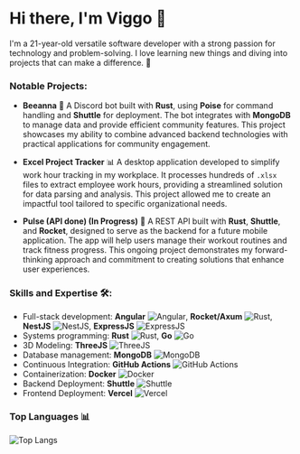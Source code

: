 # Hi there, I'm Viggo 👋

I'm a 21-year-old versatile software developer with a strong passion for technology and problem-solving. I love learning new things and diving into projects that can make a difference. 🚀

### Notable Projects:

- **Beeanna** 🐝
  A Discord bot built with **Rust**, using **Poise** for command handling and **Shuttle** for deployment. The bot integrates with **MongoDB** to manage data and provide efficient community features. This project showcases my ability to combine advanced backend technologies with practical applications for community engagement.

- **Excel Project Tracker** 📊
  A desktop application developed to simplify work hour tracking in my workplace. It processes hundreds of `.xlsx` files to extract employee work hours, providing a streamlined solution for data parsing and analysis. This project allowed me to create an impactful tool tailored to specific organizational needs.

- **Pulse (API done) (In Progress)** 💪
  A REST API built with **Rust**, **Shuttle**, and **Rocket**, designed to serve as the backend for a future mobile application. The app will help users manage their workout routines and track fitness progress. This ongoing project demonstrates my forward-thinking approach and commitment to creating solutions that enhance user experiences.

### Skills and Expertise 🛠️:
- Full-stack development: **Angular** ![Angular](https://img.shields.io/badge/-Angular-DD0031?style=flat&logo=angular&logoColor=white), **Rocket/Axum** ![Rust](https://img.shields.io/badge/-Rust-000000?style=flat&logo=rust&logoColor=white), **NestJS** ![NestJS](https://img.shields.io/badge/-NestJS-E0234E?style=flat&logo=nestjs&logoColor=white), **ExpressJS** ![ExpressJS](https://img.shields.io/badge/-Express.js-000000?style=flat&logo=express&logoColor=white)
- Systems programming: **Rust** ![Rust](https://img.shields.io/badge/-Rust-000000?style=flat&logo=rust&logoColor=white), **Go** ![Go](https://img.shields.io/badge/-Go-00ADD8?style=flat&logo=go&logoColor=white)
- 3D Modeling: **ThreeJS** ![ThreeJS](https://img.shields.io/badge/-Three.js-000000?style=flat&logo=three.js&logoColor=white)
- Database management: **MongoDB** ![MongoDB](https://img.shields.io/badge/-MongoDB-47A248?style=flat&logo=mongodb&logoColor=white)
- Continuous Integration: **GitHub Actions** ![GitHub Actions](https://img.shields.io/badge/-GitHub%20Actions-2088FF?style=flat&logo=github-actions&logoColor=white)
- Containerization: **Docker** ![Docker](https://img.shields.io/badge/-Docker-2496ED?style=flat&logo=docker&logoColor=white)
- Backend Deployment: **Shuttle** ![Shuttle](https://img.shields.io/badge/-Shuttle-000000?style=flat&logo=shuttle&logoColor=white)
- Frontend Deployment: **Vercel** ![Vercel](https://img.shields.io/badge/-Vercel-000000?style=flat&logo=vercel&logoColor=white)

### Top Languages 📊
![Top Langs](https://github-readme-stats.vercel.app/api/top-langs/?username=shvvkz&theme=tokyonight)
